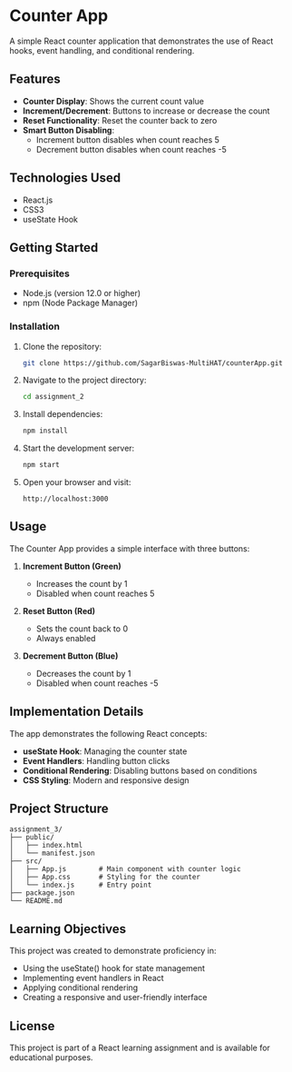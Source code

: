 # Counter App

A simple React counter application that demonstrates the use of React hooks, event handling, and conditional rendering.

## Features

- **Counter Display**: Shows the current count value
- **Increment/Decrement**: Buttons to increase or decrease the count
- **Reset Functionality**: Reset the counter back to zero
- **Smart Button Disabling**:
  - Increment button disables when count reaches 5
  - Decrement button disables when count reaches -5

## Technologies Used

- React.js
- CSS3
- useState Hook

## Getting Started

### Prerequisites

- Node.js (version 12.0 or higher)
- npm (Node Package Manager)

### Installation

1. Clone the repository:

   ```bash
   git clone https://github.com/SagarBiswas-MultiHAT/counterApp.git
   ```

2. Navigate to the project directory:

   ```bash
   cd assignment_2
   ```

3. Install dependencies:

   ```bash
   npm install
   ```

4. Start the development server:

   ```bash
   npm start
   ```

5. Open your browser and visit:
   ```
   http://localhost:3000
   ```

## Usage

The Counter App provides a simple interface with three buttons:

1. **Increment Button (Green)**

   - Increases the count by 1
   - Disabled when count reaches 5

2. **Reset Button (Red)**

   - Sets the count back to 0
   - Always enabled

3. **Decrement Button (Blue)**
   - Decreases the count by 1
   - Disabled when count reaches -5

## Implementation Details

The app demonstrates the following React concepts:

- **useState Hook**: Managing the counter state
- **Event Handlers**: Handling button clicks
- **Conditional Rendering**: Disabling buttons based on conditions
- **CSS Styling**: Modern and responsive design

## Project Structure

```
assignment_3/
├── public/
│   ├── index.html
│   └── manifest.json
├── src/
│   ├── App.js        # Main component with counter logic
│   ├── App.css       # Styling for the counter
│   └── index.js      # Entry point
├── package.json
└── README.md
```

## Learning Objectives

This project was created to demonstrate proficiency in:

- Using the useState() hook for state management
- Implementing event handlers in React
- Applying conditional rendering
- Creating a responsive and user-friendly interface

## License

This project is part of a React learning assignment and is available for educational purposes.
